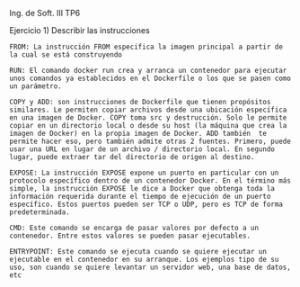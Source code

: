 Ing. de Soft. III
TP6

Ejercicio 1)
Describir las instrucciones

    FROM: La instrucción FROM especifica la imagen principal a partir de la cual se está construyendo 
    
    RUN: El comando docker run crea y arranca un contenedor para ejecutar unos comandos ya establecidos en el Dockerfile o los que se pasen como un parámetro.
    
    COPY y ADD: son instrucciones de Dockerfile que tienen propósitos similares. Le permiten copiar archivos desde una ubicación específica en una imagen de Docker. COPY toma src y destrucción. Solo le permite copiar en un directorio local o desde su host (la máquina que crea la imagen de Docker) en la propia imagen de Docker. ADD también  te permite hacer eso, pero también admite otras 2 fuentes. Primero, puede usar una URL en lugar de un archivo / directorio local. En segundo lugar, puede extraer tar del directorio de origen al destino.
    
    EXPOSE: La instrucción EXPOSE expone un puerto en particular con un protocolo específico dentro de un contenedor Docker. En el término más simple, la instrucción EXPOSE le dice a Docker que obtenga toda la información requerida durante el tiempo de ejecución de un puerto específico. Estos puertos pueden ser TCP o UDP, pero es TCP de forma predeterminada.
    
    CMD: Este comando se encarga de pasar valores por defecto a un contenedor. Entre estos valores se pueden pasar ejecutables.
    
    ENTRYPOINT: Este comando se ejecuta cuando se quiere ejecutar un ejecutable en el contenedor en su arranque. Los ejemplos tipo de su uso, son cuando se quiere levantar un servidor web, una base de datos, etc

    